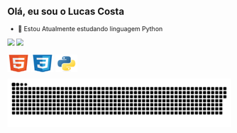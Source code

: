 ## Olá, eu sou o Lucas Costa

- 🐍 Estou Atualmente estudando linguagem Python

<div>
  <img height="180em" src="https://github-readme-stats.vercel.app/api?username=LucasCosta96RS&show_icons=true&theme=onedark&include_all_commits=true&count_private=true"/>
  <img height="180em" src="https://github-readme-stats.vercel.app/api/top-langs/?username=LucasCosta96RS&layout=compact&langs_count=16&theme=onedark"/>
<div>
  
<div style="display: inline_block"><br>
  <img align="center" alt="LucasHtml5" height="40" width="50" src="https://raw.githubusercontent.com/devicons/devicon/master/icons/html5/html5-original.svg">  
  <img align="center" alt="LucasCss3" height="40" width="50" src="https://raw.githubusercontent.com/devicons/devicon/master/icons/css3/css3-original.svg">   
  <img align="center" alt="LucasPython" height="40" width="50" src="https://raw.githubusercontent.com/devicons/devicon/master/icons/python/python-original.svg">
<div>
  
  ![Snake animation](https://github.com/LucasCosta96RS/LucasCosta96RS/blob/output/github-contribution-grid-snake.svg)
